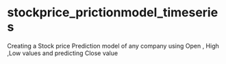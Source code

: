 # stockprice_prictionmodel_timeseries
Creating a Stock price Prediction  model of any company using  Open , High ,Low values and predicting Close value 
